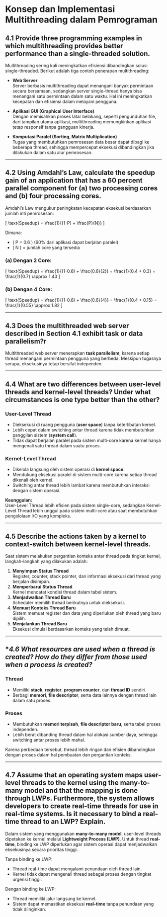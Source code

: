 # **Konsep dan Implementasi Multithreading dalam Pemrograman**

## **4.1 Provide three programming examples in which multithreading provides better performance than a single-threaded solution.**
Multithreading sering kali meningkatkan efisiensi dibandingkan solusi single-threaded. Berikut adalah tiga contoh penerapan multithreading:

- **Web Server**  
  Server berbasis multithreading dapat menangani banyak permintaan secara bersamaan, sedangkan server single-thread hanya bisa menangani satu permintaan dalam satu waktu. Hal ini meningkatkan kecepatan dan efisiensi dalam melayani pengguna.

- **Aplikasi GUI (Graphical User Interface)**  
  Dengan memisahkan proses latar belakang, seperti pengunduhan file, dari tampilan utama aplikasi, multithreading memungkinkan aplikasi tetap responsif tanpa gangguan kinerja.

- **Komputasi Paralel (Sorting, Matrix Multiplication)**  
  Tugas yang membutuhkan pemrosesan data besar dapat dibagi ke beberapa thread, sehingga mempercepat eksekusi dibandingkan jika dilakukan dalam satu alur pemrosesan.

---

## **4.2 Using Amdahl’s Law, calculate the speedup gain of an application that has a 60 percent parallel component for (a) two processing cores and (b) four processing cores.**
Amdahl’s Law mengukur peningkatan kecepatan eksekusi berdasarkan jumlah inti pemrosesan:

\[
\text{Speedup} = \frac{1}{(1-P) + \frac{P}{N}}
\]

Dimana:
- \( P = 0.6 \) (60% dari aplikasi dapat berjalan paralel)
- \( N \) = jumlah core yang tersedia

### **(a) Dengan 2 Core:**
\[
\text{Speedup} = \frac{1}{(1-0.6) + \frac{0.6}{2}} = \frac{1}{0.4 + 0.3} = \frac{1}{0.7} \approx 1.43
\]

### **(b) Dengan 4 Core:**
\[
\text{Speedup} = \frac{1}{(1-0.6) + \frac{0.6}{4}} = \frac{1}{0.4 + 0.15} = \frac{1}{0.55} \approx 1.82
\]

---

## **4.3 Does the multithreaded web server described in Section 4.1 exhibit task or data parallelism?r**
Multithreaded web server menerapkan **task parallelism**, karena setiap thread menangani permintaan pengguna yang berbeda. Meskipun tugasnya serupa, eksekusinya tetap bersifat independen.

---

## **4.4 What are two differences between user-level threads and kernel-level threads? Under what circumstances is one type better than the other?**
### **User-Level Thread**
- Dieksekusi di ruang pengguna (**user space**) tanpa keterlibatan kernel.
- Lebih cepat dalam switching antar thread karena tidak membutuhkan panggilan sistem (**system call**).
- Tidak dapat berjalan paralel pada sistem multi-core karena kernel hanya mengenali satu thread dalam suatu proses.

### **Kernel-Level Thread**
- Dikelola langsung oleh sistem operasi di **kernel space**.
- Mendukung eksekusi paralel di sistem multi-core karena setiap thread dikenali oleh kernel.
- Switching antar thread lebih lambat karena membutuhkan interaksi dengan sistem operasi.

**Keunggulan:**  
User-Level Thread lebih efisien pada sistem single-core, sedangkan Kernel-Level Thread lebih unggul pada sistem multi-core atau saat membutuhkan pengelolaan I/O yang kompleks.

---

## **4.5 Describe the actions taken by a kernel to context-switch between kernel-level threads.**
Saat sistem melakukan pergantian konteks antar thread pada tingkat kernel, langkah-langkah yang dilakukan adalah:
1. **Menyimpan Status Thread**  
   Register, counter, stack pointer, dan informasi eksekusi dari thread yang berjalan disimpan.
2. **Memperbarui Status Thread**  
   Kernel mencatat kondisi thread dalam tabel sistem.
3. **Menjadwalkan Thread Baru**  
   Scheduler memilih thread berikutnya untuk dieksekusi.
4. **Memuat Konteks Thread Baru**  
   Sistem memuat register dan data yang diperlukan oleh thread yang baru dipilih.
5. **Menjalankan Thread Baru**  
   Eksekusi dimulai berdasarkan konteks yang telah dimuat.

---

## **4.6 What resources are used when a thread is created? How do they differ from those used when a process is created?*
### **Thread**
- Memiliki **stack**, **register**, **program counter**, dan **thread ID** sendiri.
- Berbagi **memori**, **file descriptor**, serta data lainnya dengan thread lain dalam satu proses.

### **Proses**
- Membutuhkan **memori terpisah**, **file descriptor baru**, serta tabel proses independen.
- Lebih berat dibanding thread dalam hal alokasi sumber daya, sehingga switching antar proses lebih mahal.

Karena perbedaan tersebut, thread lebih ringan dan efisien dibandingkan dengan proses dalam hal pembuatan dan pergantian konteks.

---

## **4.7 Assume that an operating system maps user-level threads to the kernel using the many-to-many model and that the mapping is done through LWPs. Furthermore, the system allows developers to create real-time threads for use in real-time systems. Is it necessary to bind a real-time thread to an LWP? Explain.**
Dalam sistem yang menggunakan **many-to-many model**, user-level threads dipetakan ke kernel melalui **Lightweight Process (LWP)**. Untuk thread **real-time**, binding ke LWP diperlukan agar sistem operasi dapat menjadwalkan eksekusinya secara prioritas tinggi.

Tanpa binding ke LWP:
- Thread real-time dapat mengalami penundaan oleh thread lain.
- Kernel tidak dapat mengenali thread sebagai proses dengan tingkat urgensi tinggi.

Dengan binding ke LWP:
- Thread memiliki jalur langsung ke kernel.
- Sistem dapat memastikan eksekusi **real-time** tanpa penundaan yang tidak diinginkan.
